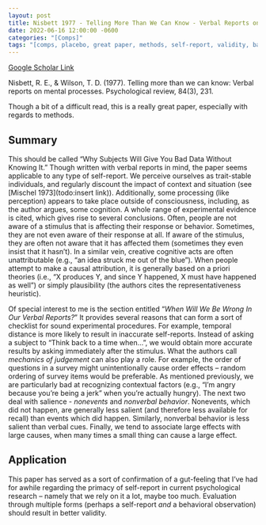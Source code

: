 ```yaml
---
layout: post
title: Nisbett 1977 - Telling More Than We Can Know - Verbal Reports on Mental Processes
date: 2022-06-16 12:00:00 -0600
categories: "[Comps]"
tags: "[comps, placebo, great paper, methods, self-report, validity, bad science]"
---
```

[Google Scholar Link](https://scholar.google.com/scholar?hl=en&as_sdt=0%2C45&q=Telling+more+than+we+can+know%3A+Verbal+reports+on+mental+processes&btnG=)

Nisbett, R. E., & Wilson, T. D. (1977). Telling more than we can know: Verbal reports on mental processes. Psychological review, 84(3), 231.

Though a bit of a difficult read, this is a really great paper, especially with regards to methods.

## Summary
This should be called “Why Subjects Will Give You Bad Data Without Knowing It.”  Though written with verbal reports in mind, the paper seems applicable to any type of self-report.  We perceive ourselves as trait-stable individuals, and regularly discount the impact of context and situation (see [Mischel 1973](todo:insert link)).  Additionally, some processing (like perception) appears to take place outside of consciousness, including, as the author argues, some cognition.  A whole range of experimental evidence is cited, which gives rise to several conclusions.  Often, people are not aware of a stimulus that is affecting their response or behavior.  Sometimes, they are not even aware of their response at all.  If aware of the stimulus, they are often not aware that it has affected them (sometimes they even insist that it hasn’t).  In a similar vein, creative cognitive acts are often unattributable (e.g., “an idea struck me out of the blue”).  When people attempt to make a causal attribution, it is generally based on a priori theories (i.e., “X produces Y, and since Y happened, X must have happened as well”) or simply plausibility (the authors cites the representativeness heuristic).

Of special interest to me is the section entitled “_When Will We Be Wrong In Our Verbal Reports?_”  It provides several reasons that can form a sort of checklist for sound experimental procedures.  For example, temporal distance is more likely to result in inaccurate self-reports.  Instead of asking a subject to “Think back to a time when…”, we would obtain more accurate results by asking immediately after the stimulus.  What the authors call _mechanics of judgement_ can also play a role.  For example, the order of questions in a survey might unintentionally cause order effects – random ordering of survey items would be preferable.  As mentioned previously, we are particularly bad at recognizing contextual factors (e.g., “I’m angry because you’re being a jerk” when you’re actually hungry).  The next two deal with salience - _nonevents_ and _nonverbal behavior_.  Nonevents, which did not happen, are generally less salient (and therefore less available for recall) than events which did happen.  Similarly, nonverbal behavior is less salient than verbal cues.  Finally, we tend to associate large effects with large causes, when many times a small thing can cause a large effect.

## Application
This paper has served as a sort of confirmation of a gut-feeling that I’ve had for awhile regarding the primacy of self-report in current psychological research – namely that we rely on it a lot, maybe too much.  Evaluation through multiple forms (perhaps a self-report _and_ a behavioral observation) should result in better validity.
